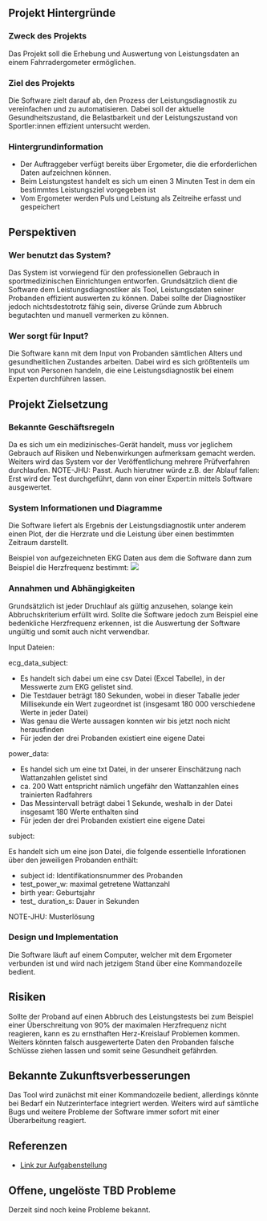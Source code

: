 ## Projekt Hintergründe

### Zweck des Projekts
Das Projekt soll die Erhebung und Auswertung von Leistungsdaten an einem Fahrradergometer ermöglichen.


### Ziel des Projekts
Die Software zielt darauf ab, den Prozess der Leistungsdiagnostik zu vereinfachen und zu automatisieren.
Dabei soll der aktuelle Gesundheitszustand, die Belastbarkeit und der Leistungszustand von Sportler:innen effizient untersucht werden.


### Hintergrundinformation
- Der Auftraggeber verfügt bereits über Ergometer, die die erforderlichen Daten aufzeichnen können. 
- Beim Leistungstest handelt es sich um einen 3 Minuten Test in dem ein bestimmtes Leistungsziel vorgegeben ist
- Vom Ergometer werden Puls und Leistung als Zeitreihe erfasst und gespeichert



## Perspektiven
### Wer benutzt das System?
Das System ist vorwiegend für den professionellen Gebrauch in sportmedizinischen Einrichtungen entworfen.
Grundsätzlich dient die Software dem Leistungsdiagnostiker als Tool, Leistungsdaten seiner Probanden effizient auswerten zu können.
Dabei sollte der Diagnostiker jedoch nichtsdestotrotz fähig sein, diverse Gründe zum Abbruch begutachten und manuell vermerken zu können.



### Wer sorgt für Input?
Die Software kann mit dem Input von Probanden sämtlichen Alters und gesundheitlichen Zustandes arbeiten. 
Dabei wird es sich größtenteils um Input von Personen handeln, die eine Leistungsdiagnostik bei einem Experten durchführen lassen.



## Projekt Zielsetzung
### Bekannte Geschäftsregeln
Da es sich um ein medizinisches-Gerät handelt, muss vor jeglichem Gebrauch auf Risiken und Nebenwirkungen aufmerksam gemacht werden. 
Weiters wird das System vor der Veröffentlichung mehrere Prüfverfahren durchlaufen.
NOTE-JHU: Passt. Auch hierutner würde z.B. der Ablauf fallen: Erst wird der Test durchgeführt, dann von einer Expert:in mittels Software ausgewertet.

### System Informationen und Diagramme
Die Software liefert als Ergebnis der Leistungsdiagnostik unter anderem einen Plot, der die Herzrate und die Leistung über einen bestimmten Zeitraum darstellt.


Beispiel von aufgezeichneten EKG Daten aus dem die Software dann zum Beispiel die Herzfrequenz bestimmt:
![](ekg_example.png)



### Annahmen und Abhängigkeiten
Grundsätzlich ist jeder Druchlauf als gültig anzusehen, solange kein Abbruchskriterium erfüllt wird.
Sollte die Software jedoch zum Beispiel eine bedenkliche Herzfrequenz erkennen, ist die Auswertung der Software ungültig und somit auch nicht verwendbar.


Input Dateien:

ecg_data_subject:
- Es handelt sich dabei um eine csv Datei (Excel Tabelle), in der Messwerte zum EKG gelistet sind.
- Die Testdauer beträgt 180 Sekunden, wobei in dieser Taballe jeder Millisekunde ein Wert zugeordnet ist (insgesamt 180 000 verschiedene Werte in jeder Datei)
- Was genau die Werte aussagen konnten wir bis jetzt noch nicht herausfinden
- Für jeden der drei Probanden existiert eine eigene Datei


power_data:
- Es handel sich um eine txt Datei, in der unserer Einschätzung nach Wattanzahlen gelistet sind
- ca. 200 Watt entspricht nämlich ungefähr den Wattanzahlen eines trainierten Radfahrers 
- Das Messintervall beträgt dabei 1 Sekunde, weshalb in der Datei insgesamt 180 Werte enthalten sind
- Für jeden der drei Probanden existiert eine eigene Datei

subject:

Es handelt sich um eine json Datei, die folgende essentielle Inforationen über den jeweiligen Probanden enthält:
- subject id: Identifikationsnummer des Probanden
- test_power_w: maximal getretene Wattanzahl
- birth year: Geburtsjahr
- test_ duration_s: Dauer in Sekunden

NOTE-JHU: Musterlösung







### Design und Implementation
Die Software läuft auf einem Computer, welcher mit dem Ergometer verbunden ist und wird nach jetzigem Stand über eine Kommandozeile bedient.


## Risiken
Sollte der Proband auf einen Abbruch des Leistungstests bei zum Beispiel einer Überschreitung von 90% der maximalen Herzfrequenz nicht reagieren, kann es zu ernsthaften Herz-Kreislauf Problemen kommen. Weiters könnten falsch ausgewerterte Daten den Probanden falsche Schlüsse ziehen lassen und somit seine Gesundheit gefährden.



## Bekannte Zukunftsverbesserungen
Das Tool wird zunächst mit einer Kommandozeile bedient, allerdings könnte bei Bedarf ein Nutzerinterface integriert werden.
Weiters wird auf sämtliche Bugs und weitere Probleme der Software immer sofort mit einer Überarbeitung reagiert.

## Referenzen

- [Link zur Aufgabenstellung](tbd)

## Offene, ungelöste TBD Probleme
Derzeit sind noch keine Probleme bekannt.
